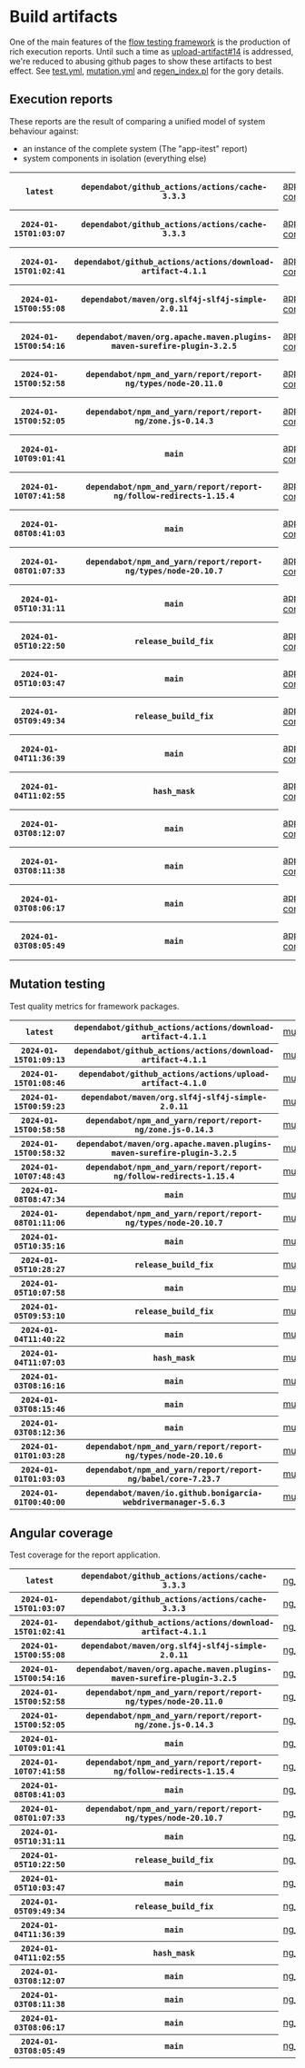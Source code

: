 # Build artifacts

One of the main features of the [flow testing framework](https://github.com/Mastercard/flow) is the production of rich execution reports.
Until such a time as [upload-artifact#14](https://github.com/actions/upload-artifact/issues/14) is addressed, we're reduced to abusing github pages to show these artifacts to best effect.
See [test.yml](https://github.com/Mastercard/flow/blob/main/.github/workflows/test.yml), [mutation.yml](https://github.com/Mastercard/flow/blob/main/.github/workflows/mutation.yml) and [regen_index.pl](https://github.com/Mastercard/flow/blob/pages/regen_index.pl) for the gory details.

## Execution reports

These reports are the result of comparing a unified model of system behaviour against:
 * an instance of the complete system (The "app-itest" report)
 * system components in isolation (everything else)

<!-- start:execution -->
<table>
	<tbody>
		<tr> <th><code>latest</code></th>
			 <th><code>dependabot/github_actions/actions/cache-3.3.3</code></th>
			<td><a href="execution/latest/app-core/target/mctf/latest/index.html">app-core</a></td>
			<td><a href="execution/latest/app-histogram/target/mctf/latest/index.html">app-histogram</a></td>
			<td><a href="execution/latest/app-itest/target/mctf/latest/index.html">app-itest</a></td>
			<td><a href="execution/latest/app-queue/target/mctf/latest/index.html">app-queue</a></td>
			<td><a href="execution/latest/app-store/target/mctf/latest/index.html">app-store</a></td>
			<td><a href="execution/latest/app-ui/target/mctf/latest/index.html">app-ui</a></td>
			<td><a href="execution/latest/app-web-ui/target/mctf/latest/index.html">app-web-ui</a></td>
		</tr>
		<tr> <th><code>2024-01-15T01:03:07</code></th>
			 <th><code>dependabot/github_actions/actions/cache-3.3.3</code></th>
			<td><a href="execution/1705280587/app-core/target/mctf/latest/index.html">app-core</a></td>
			<td><a href="execution/1705280587/app-histogram/target/mctf/latest/index.html">app-histogram</a></td>
			<td><a href="execution/1705280587/app-itest/target/mctf/latest/index.html">app-itest</a></td>
			<td><a href="execution/1705280587/app-queue/target/mctf/latest/index.html">app-queue</a></td>
			<td><a href="execution/1705280587/app-store/target/mctf/latest/index.html">app-store</a></td>
			<td><a href="execution/1705280587/app-ui/target/mctf/latest/index.html">app-ui</a></td>
			<td><a href="execution/1705280587/app-web-ui/target/mctf/latest/index.html">app-web-ui</a></td>
		</tr>
		<tr> <th><code>2024-01-15T01:02:41</code></th>
			 <th><code>dependabot/github_actions/actions/download-artifact-4.1.1</code></th>
			<td><a href="execution/1705280561/app-core/target/mctf/latest/index.html">app-core</a></td>
			<td><a href="execution/1705280561/app-histogram/target/mctf/latest/index.html">app-histogram</a></td>
			<td><a href="execution/1705280561/app-itest/target/mctf/latest/index.html">app-itest</a></td>
			<td><a href="execution/1705280561/app-queue/target/mctf/latest/index.html">app-queue</a></td>
			<td><a href="execution/1705280561/app-store/target/mctf/latest/index.html">app-store</a></td>
			<td><a href="execution/1705280561/app-ui/target/mctf/latest/index.html">app-ui</a></td>
			<td><a href="execution/1705280561/app-web-ui/target/mctf/latest/index.html">app-web-ui</a></td>
		</tr>
		<tr> <th><code>2024-01-15T00:55:08</code></th>
			 <th><code>dependabot/maven/org.slf4j-slf4j-simple-2.0.11</code></th>
			<td><a href="execution/1705280108/app-core/target/mctf/latest/index.html">app-core</a></td>
			<td><a href="execution/1705280108/app-histogram/target/mctf/latest/index.html">app-histogram</a></td>
			<td><a href="execution/1705280108/app-itest/target/mctf/latest/index.html">app-itest</a></td>
			<td><a href="execution/1705280108/app-queue/target/mctf/latest/index.html">app-queue</a></td>
			<td><a href="execution/1705280108/app-store/target/mctf/latest/index.html">app-store</a></td>
			<td><a href="execution/1705280108/app-ui/target/mctf/latest/index.html">app-ui</a></td>
			<td><a href="execution/1705280108/app-web-ui/target/mctf/latest/index.html">app-web-ui</a></td>
		</tr>
		<tr> <th><code>2024-01-15T00:54:16</code></th>
			 <th><code>dependabot/maven/org.apache.maven.plugins-maven-surefire-plugin-3.2.5</code></th>
			<td><a href="execution/1705280056/app-core/target/mctf/latest/index.html">app-core</a></td>
			<td><a href="execution/1705280056/app-histogram/target/mctf/latest/index.html">app-histogram</a></td>
			<td><a href="execution/1705280056/app-itest/target/mctf/latest/index.html">app-itest</a></td>
			<td><a href="execution/1705280056/app-queue/target/mctf/latest/index.html">app-queue</a></td>
			<td><a href="execution/1705280056/app-store/target/mctf/latest/index.html">app-store</a></td>
			<td><a href="execution/1705280056/app-ui/target/mctf/latest/index.html">app-ui</a></td>
			<td><a href="execution/1705280056/app-web-ui/target/mctf/latest/index.html">app-web-ui</a></td>
		</tr>
		<tr> <th><code>2024-01-15T00:52:58</code></th>
			 <th><code>dependabot/npm_and_yarn/report/report-ng/types/node-20.11.0</code></th>
			<td><a href="execution/1705279978/app-core/target/mctf/latest/index.html">app-core</a></td>
			<td><a href="execution/1705279978/app-histogram/target/mctf/latest/index.html">app-histogram</a></td>
			<td><a href="execution/1705279978/app-itest/target/mctf/latest/index.html">app-itest</a></td>
			<td><a href="execution/1705279978/app-queue/target/mctf/latest/index.html">app-queue</a></td>
			<td><a href="execution/1705279978/app-store/target/mctf/latest/index.html">app-store</a></td>
			<td><a href="execution/1705279978/app-ui/target/mctf/latest/index.html">app-ui</a></td>
			<td><a href="execution/1705279978/app-web-ui/target/mctf/latest/index.html">app-web-ui</a></td>
		</tr>
		<tr> <th><code>2024-01-15T00:52:05</code></th>
			 <th><code>dependabot/npm_and_yarn/report/report-ng/zone.js-0.14.3</code></th>
			<td><a href="execution/1705279925/app-core/target/mctf/latest/index.html">app-core</a></td>
			<td><a href="execution/1705279925/app-histogram/target/mctf/latest/index.html">app-histogram</a></td>
			<td><a href="execution/1705279925/app-itest/target/mctf/latest/index.html">app-itest</a></td>
			<td><a href="execution/1705279925/app-queue/target/mctf/latest/index.html">app-queue</a></td>
			<td><a href="execution/1705279925/app-store/target/mctf/latest/index.html">app-store</a></td>
			<td><a href="execution/1705279925/app-ui/target/mctf/latest/index.html">app-ui</a></td>
			<td><a href="execution/1705279925/app-web-ui/target/mctf/latest/index.html">app-web-ui</a></td>
		</tr>
		<tr> <th><code>2024-01-10T09:01:41</code></th>
			 <th><code>main</code></th>
			<td><a href="execution/1704877301/app-core/target/mctf/latest/index.html">app-core</a></td>
			<td><a href="execution/1704877301/app-histogram/target/mctf/latest/index.html">app-histogram</a></td>
			<td><a href="execution/1704877301/app-itest/target/mctf/latest/index.html">app-itest</a></td>
			<td><a href="execution/1704877301/app-queue/target/mctf/latest/index.html">app-queue</a></td>
			<td><a href="execution/1704877301/app-store/target/mctf/latest/index.html">app-store</a></td>
			<td><a href="execution/1704877301/app-ui/target/mctf/latest/index.html">app-ui</a></td>
			<td><a href="execution/1704877301/app-web-ui/target/mctf/latest/index.html">app-web-ui</a></td>
		</tr>
		<tr> <th><code>2024-01-10T07:41:58</code></th>
			 <th><code>dependabot/npm_and_yarn/report/report-ng/follow-redirects-1.15.4</code></th>
			<td><a href="execution/1704872518/app-core/target/mctf/latest/index.html">app-core</a></td>
			<td><a href="execution/1704872518/app-histogram/target/mctf/latest/index.html">app-histogram</a></td>
			<td><a href="execution/1704872518/app-itest/target/mctf/latest/index.html">app-itest</a></td>
			<td><a href="execution/1704872518/app-queue/target/mctf/latest/index.html">app-queue</a></td>
			<td><a href="execution/1704872518/app-store/target/mctf/latest/index.html">app-store</a></td>
			<td><a href="execution/1704872518/app-ui/target/mctf/latest/index.html">app-ui</a></td>
			<td><a href="execution/1704872518/app-web-ui/target/mctf/latest/index.html">app-web-ui</a></td>
		</tr>
		<tr> <th><code>2024-01-08T08:41:03</code></th>
			 <th><code>main</code></th>
			<td><a href="execution/1704703263/app-core/target/mctf/latest/index.html">app-core</a></td>
			<td><a href="execution/1704703263/app-histogram/target/mctf/latest/index.html">app-histogram</a></td>
			<td><a href="execution/1704703263/app-itest/target/mctf/latest/index.html">app-itest</a></td>
			<td><a href="execution/1704703263/app-queue/target/mctf/latest/index.html">app-queue</a></td>
			<td><a href="execution/1704703263/app-store/target/mctf/latest/index.html">app-store</a></td>
			<td><a href="execution/1704703263/app-ui/target/mctf/latest/index.html">app-ui</a></td>
			<td><a href="execution/1704703263/app-web-ui/target/mctf/latest/index.html">app-web-ui</a></td>
		</tr>
		<tr> <th><code>2024-01-08T01:07:33</code></th>
			 <th><code>dependabot/npm_and_yarn/report/report-ng/types/node-20.10.7</code></th>
			<td><a href="execution/1704676053/app-core/target/mctf/latest/index.html">app-core</a></td>
			<td><a href="execution/1704676053/app-histogram/target/mctf/latest/index.html">app-histogram</a></td>
			<td><a href="execution/1704676053/app-itest/target/mctf/latest/index.html">app-itest</a></td>
			<td><a href="execution/1704676053/app-queue/target/mctf/latest/index.html">app-queue</a></td>
			<td><a href="execution/1704676053/app-store/target/mctf/latest/index.html">app-store</a></td>
			<td><a href="execution/1704676053/app-ui/target/mctf/latest/index.html">app-ui</a></td>
			<td><a href="execution/1704676053/app-web-ui/target/mctf/latest/index.html">app-web-ui</a></td>
		</tr>
		<tr> <th><code>2024-01-05T10:31:11</code></th>
			 <th><code>main</code></th>
			<td><a href="execution/1704450671/app-core/target/mctf/latest/index.html">app-core</a></td>
			<td><a href="execution/1704450671/app-histogram/target/mctf/latest/index.html">app-histogram</a></td>
			<td><a href="execution/1704450671/app-itest/target/mctf/latest/index.html">app-itest</a></td>
			<td><a href="execution/1704450671/app-queue/target/mctf/latest/index.html">app-queue</a></td>
			<td><a href="execution/1704450671/app-store/target/mctf/latest/index.html">app-store</a></td>
			<td><a href="execution/1704450671/app-ui/target/mctf/latest/index.html">app-ui</a></td>
			<td><a href="execution/1704450671/app-web-ui/target/mctf/latest/index.html">app-web-ui</a></td>
		</tr>
		<tr> <th><code>2024-01-05T10:22:50</code></th>
			 <th><code>release_build_fix</code></th>
			<td><a href="execution/1704450170/app-core/target/mctf/latest/index.html">app-core</a></td>
			<td><a href="execution/1704450170/app-histogram/target/mctf/latest/index.html">app-histogram</a></td>
			<td><a href="execution/1704450170/app-itest/target/mctf/latest/index.html">app-itest</a></td>
			<td><a href="execution/1704450170/app-queue/target/mctf/latest/index.html">app-queue</a></td>
			<td><a href="execution/1704450170/app-store/target/mctf/latest/index.html">app-store</a></td>
			<td><a href="execution/1704450170/app-ui/target/mctf/latest/index.html">app-ui</a></td>
			<td><a href="execution/1704450170/app-web-ui/target/mctf/latest/index.html">app-web-ui</a></td>
		</tr>
		<tr> <th><code>2024-01-05T10:03:47</code></th>
			 <th><code>main</code></th>
			<td><a href="execution/1704449027/app-core/target/mctf/latest/index.html">app-core</a></td>
			<td><a href="execution/1704449027/app-histogram/target/mctf/latest/index.html">app-histogram</a></td>
			<td><a href="execution/1704449027/app-itest/target/mctf/latest/index.html">app-itest</a></td>
			<td><a href="execution/1704449027/app-queue/target/mctf/latest/index.html">app-queue</a></td>
			<td><a href="execution/1704449027/app-store/target/mctf/latest/index.html">app-store</a></td>
			<td><a href="execution/1704449027/app-ui/target/mctf/latest/index.html">app-ui</a></td>
			<td><a href="execution/1704449027/app-web-ui/target/mctf/latest/index.html">app-web-ui</a></td>
		</tr>
		<tr> <th><code>2024-01-05T09:49:34</code></th>
			 <th><code>release_build_fix</code></th>
			<td><a href="execution/1704448174/app-core/target/mctf/latest/index.html">app-core</a></td>
			<td><a href="execution/1704448174/app-histogram/target/mctf/latest/index.html">app-histogram</a></td>
			<td><a href="execution/1704448174/app-itest/target/mctf/latest/index.html">app-itest</a></td>
			<td><a href="execution/1704448174/app-queue/target/mctf/latest/index.html">app-queue</a></td>
			<td><a href="execution/1704448174/app-store/target/mctf/latest/index.html">app-store</a></td>
			<td><a href="execution/1704448174/app-ui/target/mctf/latest/index.html">app-ui</a></td>
			<td><a href="execution/1704448174/app-web-ui/target/mctf/latest/index.html">app-web-ui</a></td>
		</tr>
		<tr> <th><code>2024-01-04T11:36:39</code></th>
			 <th><code>main</code></th>
			<td><a href="execution/1704368199/app-core/target/mctf/latest/index.html">app-core</a></td>
			<td><a href="execution/1704368199/app-histogram/target/mctf/latest/index.html">app-histogram</a></td>
			<td><a href="execution/1704368199/app-itest/target/mctf/latest/index.html">app-itest</a></td>
			<td><a href="execution/1704368199/app-queue/target/mctf/latest/index.html">app-queue</a></td>
			<td><a href="execution/1704368199/app-store/target/mctf/latest/index.html">app-store</a></td>
			<td><a href="execution/1704368199/app-ui/target/mctf/latest/index.html">app-ui</a></td>
			<td><a href="execution/1704368199/app-web-ui/target/mctf/latest/index.html">app-web-ui</a></td>
		</tr>
		<tr> <th><code>2024-01-04T11:02:55</code></th>
			 <th><code>hash_mask</code></th>
			<td><a href="execution/1704366175/app-core/target/mctf/latest/index.html">app-core</a></td>
			<td><a href="execution/1704366175/app-histogram/target/mctf/latest/index.html">app-histogram</a></td>
			<td><a href="execution/1704366175/app-itest/target/mctf/latest/index.html">app-itest</a></td>
			<td><a href="execution/1704366175/app-queue/target/mctf/latest/index.html">app-queue</a></td>
			<td><a href="execution/1704366175/app-store/target/mctf/latest/index.html">app-store</a></td>
			<td><a href="execution/1704366175/app-ui/target/mctf/latest/index.html">app-ui</a></td>
			<td><a href="execution/1704366175/app-web-ui/target/mctf/latest/index.html">app-web-ui</a></td>
		</tr>
		<tr> <th><code>2024-01-03T08:12:07</code></th>
			 <th><code>main</code></th>
			<td><a href="execution/1704269527/app-core/target/mctf/latest/index.html">app-core</a></td>
			<td><a href="execution/1704269527/app-histogram/target/mctf/latest/index.html">app-histogram</a></td>
			<td><a href="execution/1704269527/app-itest/target/mctf/latest/index.html">app-itest</a></td>
			<td><a href="execution/1704269527/app-queue/target/mctf/latest/index.html">app-queue</a></td>
			<td><a href="execution/1704269527/app-store/target/mctf/latest/index.html">app-store</a></td>
			<td><a href="execution/1704269527/app-ui/target/mctf/latest/index.html">app-ui</a></td>
			<td><a href="execution/1704269527/app-web-ui/target/mctf/latest/index.html">app-web-ui</a></td>
		</tr>
		<tr> <th><code>2024-01-03T08:11:38</code></th>
			 <th><code>main</code></th>
			<td><a href="execution/1704269498/app-core/target/mctf/latest/index.html">app-core</a></td>
			<td><a href="execution/1704269498/app-histogram/target/mctf/latest/index.html">app-histogram</a></td>
			<td><a href="execution/1704269498/app-itest/target/mctf/latest/index.html">app-itest</a></td>
			<td><a href="execution/1704269498/app-queue/target/mctf/latest/index.html">app-queue</a></td>
			<td><a href="execution/1704269498/app-store/target/mctf/latest/index.html">app-store</a></td>
			<td><a href="execution/1704269498/app-ui/target/mctf/latest/index.html">app-ui</a></td>
			<td><a href="execution/1704269498/app-web-ui/target/mctf/latest/index.html">app-web-ui</a></td>
		</tr>
		<tr> <th><code>2024-01-03T08:06:17</code></th>
			 <th><code>main</code></th>
			<td><a href="execution/1704269177/app-core/target/mctf/latest/index.html">app-core</a></td>
			<td><a href="execution/1704269177/app-histogram/target/mctf/latest/index.html">app-histogram</a></td>
			<td><a href="execution/1704269177/app-itest/target/mctf/latest/index.html">app-itest</a></td>
			<td><a href="execution/1704269177/app-queue/target/mctf/latest/index.html">app-queue</a></td>
			<td><a href="execution/1704269177/app-store/target/mctf/latest/index.html">app-store</a></td>
			<td><a href="execution/1704269177/app-ui/target/mctf/latest/index.html">app-ui</a></td>
			<td><a href="execution/1704269177/app-web-ui/target/mctf/latest/index.html">app-web-ui</a></td>
		</tr>
		<tr> <th><code>2024-01-03T08:05:49</code></th>
			 <th><code>main</code></th>
			<td><a href="execution/1704269149/app-core/target/mctf/latest/index.html">app-core</a></td>
			<td><a href="execution/1704269149/app-histogram/target/mctf/latest/index.html">app-histogram</a></td>
			<td><a href="execution/1704269149/app-itest/target/mctf/latest/index.html">app-itest</a></td>
			<td><a href="execution/1704269149/app-queue/target/mctf/latest/index.html">app-queue</a></td>
			<td><a href="execution/1704269149/app-store/target/mctf/latest/index.html">app-store</a></td>
			<td><a href="execution/1704269149/app-ui/target/mctf/latest/index.html">app-ui</a></td>
			<td><a href="execution/1704269149/app-web-ui/target/mctf/latest/index.html">app-web-ui</a></td>
		</tr>
	</tbody>
</table>
<!-- end:execution -->

## Mutation testing

Test quality metrics for framework packages.

<!-- start:mutation -->
<table>
	<tbody>
		<tr> <th><code>latest</code></th>
			 <th><code>dependabot/github_actions/actions/download-artifact-4.1.1</code></th>
			<td><a href="mutation/latest/mutation_report/index.html">mutation</a></td>
		</tr>
		<tr> <th><code>2024-01-15T01:09:13</code></th>
			 <th><code>dependabot/github_actions/actions/download-artifact-4.1.1</code></th>
			<td><a href="mutation/1705280953/mutation_report/index.html">mutation</a></td>
		</tr>
		<tr> <th><code>2024-01-15T01:08:46</code></th>
			 <th><code>dependabot/github_actions/actions/upload-artifact-4.1.0</code></th>
			<td><a href="mutation/1705280926/mutation_report/index.html">mutation</a></td>
		</tr>
		<tr> <th><code>2024-01-15T00:59:23</code></th>
			 <th><code>dependabot/maven/org.slf4j-slf4j-simple-2.0.11</code></th>
			<td><a href="mutation/1705280363/mutation_report/index.html">mutation</a></td>
		</tr>
		<tr> <th><code>2024-01-15T00:58:58</code></th>
			 <th><code>dependabot/npm_and_yarn/report/report-ng/zone.js-0.14.3</code></th>
			<td><a href="mutation/1705280338/mutation_report/index.html">mutation</a></td>
		</tr>
		<tr> <th><code>2024-01-15T00:58:32</code></th>
			 <th><code>dependabot/maven/org.apache.maven.plugins-maven-surefire-plugin-3.2.5</code></th>
			<td><a href="mutation/1705280312/mutation_report/index.html">mutation</a></td>
		</tr>
		<tr> <th><code>2024-01-10T07:48:43</code></th>
			 <th><code>dependabot/npm_and_yarn/report/report-ng/follow-redirects-1.15.4</code></th>
			<td><a href="mutation/1704872923/mutation_report/index.html">mutation</a></td>
		</tr>
		<tr> <th><code>2024-01-08T08:47:34</code></th>
			 <th><code>main</code></th>
			<td><a href="mutation/1704703654/mutation_report/index.html">mutation</a></td>
		</tr>
		<tr> <th><code>2024-01-08T01:11:06</code></th>
			 <th><code>dependabot/npm_and_yarn/report/report-ng/types/node-20.10.7</code></th>
			<td><a href="mutation/1704676266/mutation_report/index.html">mutation</a></td>
		</tr>
		<tr> <th><code>2024-01-05T10:35:16</code></th>
			 <th><code>main</code></th>
			<td><a href="mutation/1704450916/mutation_report/index.html">mutation</a></td>
		</tr>
		<tr> <th><code>2024-01-05T10:28:27</code></th>
			 <th><code>release_build_fix</code></th>
			<td><a href="mutation/1704450507/mutation_report/index.html">mutation</a></td>
		</tr>
		<tr> <th><code>2024-01-05T10:07:58</code></th>
			 <th><code>main</code></th>
			<td><a href="mutation/1704449278/mutation_report/index.html">mutation</a></td>
		</tr>
		<tr> <th><code>2024-01-05T09:53:10</code></th>
			 <th><code>release_build_fix</code></th>
			<td><a href="mutation/1704448390/mutation_report/index.html">mutation</a></td>
		</tr>
		<tr> <th><code>2024-01-04T11:40:22</code></th>
			 <th><code>main</code></th>
			<td><a href="mutation/1704368422/mutation_report/index.html">mutation</a></td>
		</tr>
		<tr> <th><code>2024-01-04T11:07:03</code></th>
			 <th><code>hash_mask</code></th>
			<td><a href="mutation/1704366423/mutation_report/index.html">mutation</a></td>
		</tr>
		<tr> <th><code>2024-01-03T08:16:16</code></th>
			 <th><code>main</code></th>
			<td><a href="mutation/1704269776/mutation_report/index.html">mutation</a></td>
		</tr>
		<tr> <th><code>2024-01-03T08:15:46</code></th>
			 <th><code>main</code></th>
			<td><a href="mutation/1704269746/mutation_report/index.html">mutation</a></td>
		</tr>
		<tr> <th><code>2024-01-03T08:12:36</code></th>
			 <th><code>main</code></th>
			<td><a href="mutation/1704269556/mutation_report/index.html">mutation</a></td>
		</tr>
		<tr> <th><code>2024-01-01T01:03:28</code></th>
			 <th><code>dependabot/npm_and_yarn/report/report-ng/types/node-20.10.6</code></th>
			<td><a href="mutation/1704071008/mutation_report/index.html">mutation</a></td>
		</tr>
		<tr> <th><code>2024-01-01T01:03:03</code></th>
			 <th><code>dependabot/npm_and_yarn/report/report-ng/babel/core-7.23.7</code></th>
			<td><a href="mutation/1704070983/mutation_report/index.html">mutation</a></td>
		</tr>
		<tr> <th><code>2024-01-01T00:40:00</code></th>
			 <th><code>dependabot/maven/io.github.bonigarcia-webdrivermanager-5.6.3</code></th>
			<td><a href="mutation/1704069600/mutation_report/index.html">mutation</a></td>
		</tr>
	</tbody>
</table>
<!-- end:mutation -->

## Angular coverage

Test coverage for the report application.

<!-- start:ng_coverage -->
<table>
	<tbody>
		<tr> <th><code>latest</code></th>
			 <th><code>dependabot/github_actions/actions/cache-3.3.3</code></th>
			<td><a href="ng_coverage/latest/report/index.html">ng_coverage</a></td>
		</tr>
		<tr> <th><code>2024-01-15T01:03:07</code></th>
			 <th><code>dependabot/github_actions/actions/cache-3.3.3</code></th>
			<td><a href="ng_coverage/1705280587/report/index.html">ng_coverage</a></td>
		</tr>
		<tr> <th><code>2024-01-15T01:02:41</code></th>
			 <th><code>dependabot/github_actions/actions/download-artifact-4.1.1</code></th>
			<td><a href="ng_coverage/1705280561/report/index.html">ng_coverage</a></td>
		</tr>
		<tr> <th><code>2024-01-15T00:55:08</code></th>
			 <th><code>dependabot/maven/org.slf4j-slf4j-simple-2.0.11</code></th>
			<td><a href="ng_coverage/1705280108/report/index.html">ng_coverage</a></td>
		</tr>
		<tr> <th><code>2024-01-15T00:54:16</code></th>
			 <th><code>dependabot/maven/org.apache.maven.plugins-maven-surefire-plugin-3.2.5</code></th>
			<td><a href="ng_coverage/1705280056/report/index.html">ng_coverage</a></td>
		</tr>
		<tr> <th><code>2024-01-15T00:52:58</code></th>
			 <th><code>dependabot/npm_and_yarn/report/report-ng/types/node-20.11.0</code></th>
			<td><a href="ng_coverage/1705279978/report/index.html">ng_coverage</a></td>
		</tr>
		<tr> <th><code>2024-01-15T00:52:05</code></th>
			 <th><code>dependabot/npm_and_yarn/report/report-ng/zone.js-0.14.3</code></th>
			<td><a href="ng_coverage/1705279925/report/index.html">ng_coverage</a></td>
		</tr>
		<tr> <th><code>2024-01-10T09:01:41</code></th>
			 <th><code>main</code></th>
			<td><a href="ng_coverage/1704877301/report/index.html">ng_coverage</a></td>
		</tr>
		<tr> <th><code>2024-01-10T07:41:58</code></th>
			 <th><code>dependabot/npm_and_yarn/report/report-ng/follow-redirects-1.15.4</code></th>
			<td><a href="ng_coverage/1704872518/report/index.html">ng_coverage</a></td>
		</tr>
		<tr> <th><code>2024-01-08T08:41:03</code></th>
			 <th><code>main</code></th>
			<td><a href="ng_coverage/1704703263/report/index.html">ng_coverage</a></td>
		</tr>
		<tr> <th><code>2024-01-08T01:07:33</code></th>
			 <th><code>dependabot/npm_and_yarn/report/report-ng/types/node-20.10.7</code></th>
			<td><a href="ng_coverage/1704676053/report/index.html">ng_coverage</a></td>
		</tr>
		<tr> <th><code>2024-01-05T10:31:11</code></th>
			 <th><code>main</code></th>
			<td><a href="ng_coverage/1704450671/report/index.html">ng_coverage</a></td>
		</tr>
		<tr> <th><code>2024-01-05T10:22:50</code></th>
			 <th><code>release_build_fix</code></th>
			<td><a href="ng_coverage/1704450170/report/index.html">ng_coverage</a></td>
		</tr>
		<tr> <th><code>2024-01-05T10:03:47</code></th>
			 <th><code>main</code></th>
			<td><a href="ng_coverage/1704449027/report/index.html">ng_coverage</a></td>
		</tr>
		<tr> <th><code>2024-01-05T09:49:34</code></th>
			 <th><code>release_build_fix</code></th>
			<td><a href="ng_coverage/1704448174/report/index.html">ng_coverage</a></td>
		</tr>
		<tr> <th><code>2024-01-04T11:36:39</code></th>
			 <th><code>main</code></th>
			<td><a href="ng_coverage/1704368199/report/index.html">ng_coverage</a></td>
		</tr>
		<tr> <th><code>2024-01-04T11:02:55</code></th>
			 <th><code>hash_mask</code></th>
			<td><a href="ng_coverage/1704366175/report/index.html">ng_coverage</a></td>
		</tr>
		<tr> <th><code>2024-01-03T08:12:07</code></th>
			 <th><code>main</code></th>
			<td><a href="ng_coverage/1704269527/report/index.html">ng_coverage</a></td>
		</tr>
		<tr> <th><code>2024-01-03T08:11:38</code></th>
			 <th><code>main</code></th>
			<td><a href="ng_coverage/1704269498/report/index.html">ng_coverage</a></td>
		</tr>
		<tr> <th><code>2024-01-03T08:06:17</code></th>
			 <th><code>main</code></th>
			<td><a href="ng_coverage/1704269177/report/index.html">ng_coverage</a></td>
		</tr>
		<tr> <th><code>2024-01-03T08:05:49</code></th>
			 <th><code>main</code></th>
			<td><a href="ng_coverage/1704269149/report/index.html">ng_coverage</a></td>
		</tr>
	</tbody>
</table>
<!-- end:ng_coverage -->